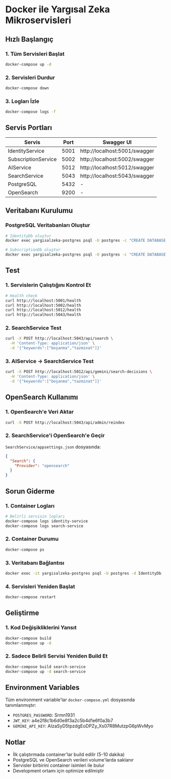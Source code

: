 # Docker ile Yargısal Zeka Mikroservisleri

## Hızlı Başlangıç

### 1. Tüm Servisleri Başlat
```bash
docker-compose up -d
```

### 2. Servisleri Durdur
```bash
docker-compose down
```

### 3. Logları İzle
```bash
docker-compose logs -f
```

## Servis Portları

| Servis | Port | Swagger UI |
|--------|------|------------|
| IdentityService | 5001 | http://localhost:5001/swagger |
| SubscriptionService | 5002 | http://localhost:5002/swagger |
| AIService | 5012 | http://localhost:5012/swagger |
| SearchService | 5043 | http://localhost:5043/swagger |
| PostgreSQL | 5432 | - |
| OpenSearch | 9200 | - |

## Veritabanı Kurulumu

### PostgreSQL Veritabanları Oluştur
```bash
# IdentityDb oluştur
docker exec yargisalzeka-postgres psql -U postgres -c "CREATE DATABASE \"IdentityDb\";"

# SubscriptionDb oluştur
docker exec yargisalzeka-postgres psql -U postgres -c "CREATE DATABASE \"SubscriptionDb\";"


```

## Test

### 1. Servislerin Çalıştığını Kontrol Et
```bash
# Health check
curl http://localhost:5001/health
curl http://localhost:5002/health
curl http://localhost:5012/health
curl http://localhost:5043/health
```

### 2. SearchService Test
```bash
curl -X POST http://localhost:5043/api/search \
  -H 'Content-Type: application/json' \
  -d '{"keywords":["boşanma","tazminat"]}'
```

### 3. AIService → SearchService Test
```bash
curl -X POST http://localhost:5012/api/gemini/search-decisions \
  -H 'Content-Type: application/json' \
  -d '{"keywords":["boşanma","tazminat"]}'
```

## OpenSearch Kullanımı

### 1. OpenSearch'e Veri Aktar
```bash
curl -X POST http://localhost:5043/api/admin/reindex
```

### 2. SearchService'i OpenSearch'e Geçir
`SearchService/appsettings.json` dosyasında:
```json
{
  "Search": {
    "Provider": "opensearch"
  }
}
```

## Sorun Giderme

### 1. Container Logları
```bash
# Belirli servisin logları
docker-compose logs identity-service
docker-compose logs search-service
```

### 2. Container Durumu
```bash
docker-compose ps
```

### 3. Veritabanı Bağlantısı
```bash
docker exec -it yargisalzeka-postgres psql -U postgres -d IdentityDb
```

### 4. Servisleri Yeniden Başlat
```bash
docker-compose restart
```

## Geliştirme

### 1. Kod Değişikliklerini Yansıt
```bash
docker-compose build
docker-compose up -d
```

### 2. Sadece Belirli Servisi Yeniden Build Et
```bash
docker-compose build search-service
docker-compose up -d search-service
```

## Environment Variables

Tüm environment variable'lar `docker-compose.yml` dosyasında tanımlanmıştır:

- `POSTGRES_PASSWORD`: Srmn1931
- `JWT_KEY`: a4e2f8c1b6d0e8f3a2c5b4d1e6f0a3b7
- `GEMINI_API_KEY`: AIzaSyD5tpzdgEoDPZy_Xs07R8MutzpG6pWvMyo

## Notlar

- İlk çalıştırmada container'lar build edilir (5-10 dakika)
- PostgreSQL ve OpenSearch verileri volume'larda saklanır
- Servisler birbirini container isimleri ile bulur
- Development ortamı için optimize edilmiştir
